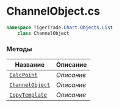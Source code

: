 
# ChannelObject.cs
```csharp
namespace TigerTrade.Chart.Objects.List  
    class ChannelObject
```

### Методы
| Название | Описание |
| --- | --- |
| [`CalcPoint`](./Методы/CalcPoint.md) | *Описание* |
| [`ChannelObject`](./Методы/ChannelObject.md) | *Описание* |
| [`CopyTemplate`](./Методы/CopyTemplate.md) | *Описание* |

